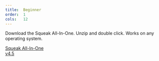 ```yaml
---
title:  Beginner
order:  1
cols:   12
---
```

<p class="lead">Download the Squeak All-In-One. Unzip and double click. Works on
any operating system.</p>

<a class="btn btn-default" href="http://ftp.squeak.org/4.5/Squeak-4.5-All-in-One.zip" target="_blank" role="button">
    <i class="fa fa-download"></i>
    Squeak All-In-One
    <br /><span class="label label-default">v4.5</span>
</a>

<br />
